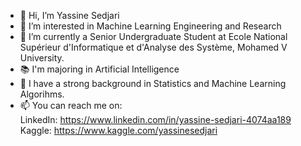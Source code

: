 - 👋 Hi, I’m Yassine Sedjari
- 👀 I’m interested in Machine Learning Engineering and Research
- 🌱 I’m currently a Senior Undergraduate Student at Ecole National Supérieur d'Informatique et d'Analyse des Système, Mohamed V University.
- 📚 I'm majoring in Artificial Intelligence
- 🧠 I have a strong background in Statistics and Machine Learning Algorihms.
- 📫 You can reach me on:
<br>  LinkedIn: https://www.linkedin.com/in/yassine-sedjari-4074aa189
<br>  Kaggle: https://www.kaggle.com/yassinesedjari

<!---
Heyyassinesedjari/Heyyassinesedjari is a ✨ special ✨ repository because its `README.md` (this file) appears on your GitHub profile.
You can click the Preview link to take a look at your changes.
--->
